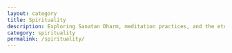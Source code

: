 ```yaml
---
layout: category
title: Spirituality
description: Exploring Sanatan Dharm, meditation practices, and the eternal quest for self-realization
category: spirituality
permalink: /spirituality/
---
```


